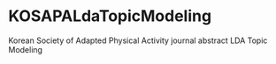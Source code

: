 # KOSAPALdaTopicModeling
Korean Society of Adapted Physical Activity journal abstract LDA Topic Modeling
